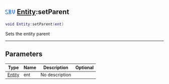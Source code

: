 ## <img src="../../.gitbook/assets/server.png" width="32" height="32" /> [Entity](../entity/README.md):setParent

```lua
void Entity:setParent(ent)
```

Sets the entity parent

-----------------
## Parameters

| Type   | Name | Description | Optional |
| ------ | ---- | ----------- | -------: |
| [Entity](../entity/README.md) | ent | No description |  |
